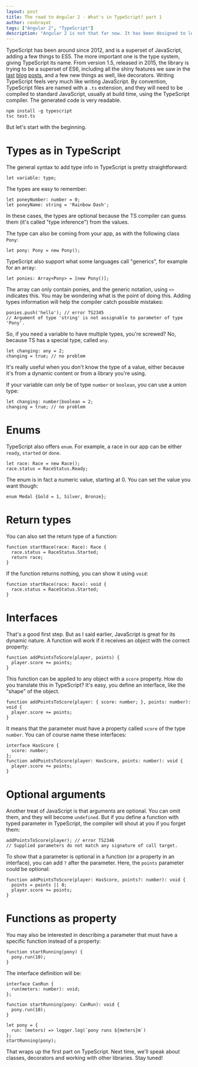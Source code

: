 ```yaml
---
layout: post
title: The road to Angular 2 - What's in TypeScript? part 1
author: cexbrayat
tags: ["Angular 2", "TypeScript"]
description: "Angular 2 is not that far now. It has been designed to leverage a lot of new wonderful things in Web development, like TypeScript. Let's have a look!"
---
```


TypeScript has been around since 2012, and is a superset of JavaScript, adding a few things to ES5. The more important one is the type system, giving TypeScript its name. From version 1.5, released in 2015, the library is trying to be a superset of ES6, including all the shiny features we saw in the [last](/2015/10/06/es6-part-1/) [blog](/2015/10/13/es6-part-2/) [posts](/2015/11/03/types/), and a few new things as well, like decorators.
Writing TypeScript feels very much like writing JavaScript. By convention, TypeScript files are named with a `.ts` extension, and they will need to be compiled to standard JavaScript, usually at build time, using the TypeScript compiler. The generated code is very readable.

    npm install -g typescript
    tsc test.ts

But let's start with the beginning.

# Types as in TypeScript

The general syntax to add type info in TypeScript is pretty straightforward:

    let variable: type;

The types are easy to remember:

    let poneyNumber: number = 0;
    let poneyName: string = 'Rainbow Dash';

In these cases, the types are optional because the TS compiler can guess them (it's called "type inference") from the values.

The type can also be coming from your app, as with the following class `Pony`:

    let pony: Pony = new Pony();

TypeScript also support what some languages call "generics", for example for an array:

    let ponies: Array<Pony> = [new Pony()];

The array can only contain ponies, and the generic notation, using `<>` indicates this. You may be wondering what is the point of doing this. Adding types information will help the compiler catch possible mistakes:

    ponies.push('hello'); // error TS2345
    // Argument of type 'string' is not assignable to parameter of type 'Pony'.

So, if you need a variable to have multiple types, you're screwed? No, because TS has a special type, called `any`.

    let changing: any = 2;
    changing = true; // no problem

It's really useful when you don't know the type of a value, either because it's from a dynamic content or from a library you're using.

If your variable can only be of type `number` or `boolean`, you can use a union type:

    let changing: number|boolean = 2;
    changing = true; // no problem

# Enums

TypeScript also offers `enum`. For example, a race in our app can be either `ready`, `started` or `done`.

    let race: Race = new Race();
    race.status = RaceStatus.Ready;

The enum is in fact a numeric value, starting at 0. You can set the value you want though:

    enum Medal {Gold = 1, Silver, Bronze};

# Return types

You can also set the return type of a function:

    function startRace(race: Race): Race {
      race.status = RaceStatus.Started;
      return race;
    }

If the function returns nothing, you can show it using `void`:

    function startRace(race: Race): void {
      race.status = RaceStatus.Started;
    }

# Interfaces

That's a good first step. But as I said earlier, JavaScript is great for its dynamic nature. A function will work if it receives an object with the correct property:

    function addPointsToScore(player, points) {
      player.score += points;
    }

This function can be applied to any object with a `score` property. How do you translate this in TypeScript? It's easy, you define an interface, like the "shape" of the object.

    function addPointsToScore(player: { score: number; }, points: number): void {
      player.score += points;
    }

It means that the parameter must have a property called `score` of the type `number`. You can of course name these interfaces:

    interface HasScore {
      score: number;
    };
    function addPointsToScore(player: HasScore, points: number): void {
      player.score += points;
    }

# Optional arguments

Another treat of JavaScript is that arguments are optional. You can omit them, and they will become `undefined`. But if you define a function with typed parameter in TypeScript, the compiler will shout at you if you forget them:

    addPointsToScore(player); // error TS2346
    // Supplied parameters do not match any signature of call target.

To show that a parameter is optional in a function (or a property in an interface), you can add `?` after the parameter. Here, the `points` parameter could be optional:

    function addPointsToScore(player: HasScore, points?: number): void {
      points = points || 0;
      player.score += points;
    }

# Functions as property

You may also be interested in describing a parameter that must have a specific function instead of a property:

    function startRunning(pony) {
      pony.run(10);
    }

The interface definition will be:

    interface CanRun {
      run(meters: number): void;
    };

    function startRunning(pony: CanRun): void {
      pony.run(10);
    }

    let pony = {
      run: (meters) => logger.log(`pony runs ${meters}m`)
    };
    startRunning(pony);

That wraps up the first part on TypeScript. Next time, we'll speak about classes, decorators and working with other libraries. Stay tuned!

